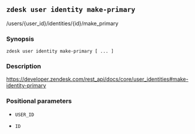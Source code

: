## `zdesk user identity make-primary`

/users/{user_id}/identities/{id}/make_primary

### Synopsis

    zdesk user identity make-primary [ ... ]

### Description

https://developer.zendesk.com/rest_api/docs/core/user_identities#make-identity-primary

### Positional parameters

* `USER_ID`

* `ID`

